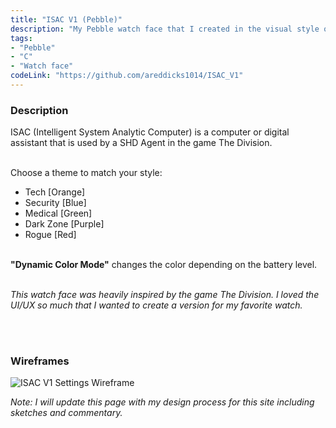 ```yaml
---
title: "ISAC V1 (Pebble)"
description: "My Pebble watch face that I created in the visual style of The Division HUD and menu interfaces."
tags:
- "Pebble"
- "C"
- "Watch face"
codeLink: "https://github.com/areddicks1014/ISAC_V1"
---
```


### Description
ISAC (Intelligent System Analytic Computer) is a computer or digital assistant that is used by a SHD Agent in the game The Division.
<br/><br/>

Choose a theme to match your style:
- Tech \[Orange\]
- Security \[Blue\]
- Medical \[Green\]
- Dark Zone \[Purple\]
- Rogue \[Red\]
<br/><br/>

**"Dynamic Color Mode"** changes the color depending on the battery level.
<br/><br/>

*This watch face was heavily inspired by the game The Division. I loved the UI/UX so much that I wanted to create a version for my favorite watch.*

<br><br>

### Wireframes

![ISAC V1 Settings Wireframe](/wireframes/ISAC_v1_settings_wireframe.jpg)

*Note: I will update this page with my design process for this site including sketches and commentary.*